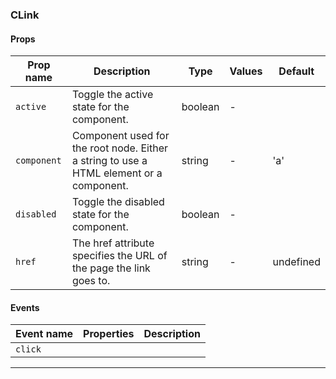 ### CLink

#### Props

| Prop name              | Description                                                                             | Type    | Values | Default   |
| ---------------------- | --------------------------------------------------------------------------------------- | ------- | ------ | --------- |
| <code>active</code>    | Toggle the active state for the component.                                              | boolean | -      |           |
| <code>component</code> | Component used for the root node. Either a string to use a HTML element or a component. | string  | -      | 'a'       |
| <code>disabled</code>  | Toggle the disabled state for the component.                                            | boolean | -      |           |
| <code>href</code>      | The href attribute specifies the URL of the page the link goes to.                      | string  | -      | undefined |

#### Events

| Event name         | Properties | Description |
| ------------------ | ---------- | ----------- |
| <code>click</code> |            |

---
